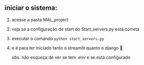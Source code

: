 ## iniciar o sistema:
1. acesse a pasta MAL_project
2. veja se a configuração de start do Start_servers.py está correta
3. executar o comando ```python start_servers.py```
4. e é para ter iniciado tanto o streamlit quanto o django 🙏

   obs. não esqueça de ver se tem .env e se está configurado 
